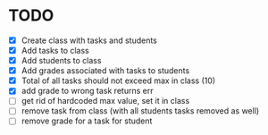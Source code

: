 # TODO

- [x] Create class with tasks and students
- [x] Add tasks to class
- [x] Add students to class
- [x] Add grades associated with tasks to students
- [x] Total of all tasks should not exceed max in class (10)
- [x] add grade to wrong task returns err
- [ ] get rid of hardcoded max value, set it in class
- [ ] remove task from class (with all students tasks removed as well)
- [ ] remove grade for a task for student
